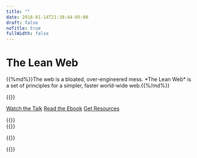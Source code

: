 ```yaml
---
title: ""
date: 2018-01-14T21:38:44-05:00
draft: false
noTitle: true
fullWidth: false
---
```


<h1 class="text-xlarge margin-bottom-small">The Lean Web</h1>

<p class="text-large">{{%md%}}The web is a bloated, over-engineered mess. *The Lean Web* is a set of principles for a simpler, faster world-wide web.{{%/md%}}</p>

{{<cta for="funnel">}}

<a class="btn" href="/talk">Watch the Talk</a> <a class="btn" href="/ebook">Read the Ebook</a> <a class="btn" href="/resources">Get Resources</a>

<div class="padding-top-large padding-bottom">
	{{<testimonial for="treyPiepmeier" photo="true">}}
</div>

<div class="padding-bottom">
	{{<testimonial for="markHowellsMead" photo="true">}}
</div>

{{<mailchimp intro="true">}}

{{<cta for="bio-short">}}